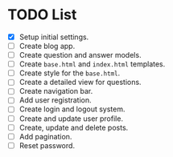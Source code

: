 # TODO List
- [x] Setup initial settings.
- [ ] Create blog app.
- [ ] Create question and answer models.
- [ ] Create `base.html` and `index.html` templates.
- [ ] Create style for the `base.html`.
- [ ] Create a detailed view for questions.
- [ ] Create navigation bar.
- [ ] Add user registration.
- [ ] Create login and logout system.
- [ ] Create and update user profile.
- [ ] Create, update and delete posts.
- [ ] Add pagination.
- [ ] Reset password.
